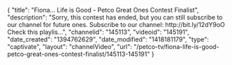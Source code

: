 {
    "title": "Fiona... Life is Good - Petco Great Ones Contest Finalist",
    "description": "Sorry, this contest has ended, but you can still subscribe to our channel for future ones. Subscribe to our channel: http:\/\/bit.ly\/12dY9oO Check this playlis...",
    "channelid": "145113",
    "videoid": "145191",
    "date_created": "1394762629",
    "date_modified": "1418181179",
    "type": "captivate",
    "layout": "channelVideo",
    "url": "\/petco-tv\/fiona-life-is-good-petco-great-ones-contest-finalist\/145113-145191"
}